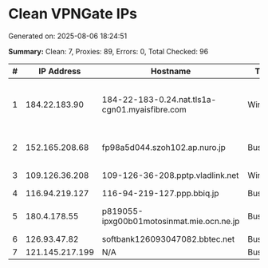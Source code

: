 # Clean VPNGate IPs
Generated on: 2025-08-06 18:24:51

**Summary:** Clean: 7, Proxies: 89, Errors: 0, Total Checked: 96

| # | IP Address | Hostname | Type | Country | Provider |
|---|------------|----------|------|---------|----------|
| 1 | 184.22.183.90 | 184-22-183-0.24.nat.tls1a-cgn01.myaisfibre.com | Wireless | TH | ADVANCED WIRELESS NETWORK COMPANY LIMITED |
| 2 | 152.165.208.68 | fp98a5d044.szoh102.ap.nuro.jp | Business | JP | Sony Network Communications Inc. |
| 3 | 109.126.36.208 | 109-126-36-208.pptp.vladlink.net | Wireless | RU | Krivets Sergey Sergeevich |
| 4 | 116.94.219.127 | 116-94-219-127.ppp.bbiq.jp | Business | JP | QTnet,Inc. |
| 5 | 180.4.178.55 | p819055-ipxg00b01motosinmat.mie.ocn.ne.jp | Business | JP | NTT Communications Corporation |
| 6 | 126.93.47.82 | softbank126093047082.bbtec.net | Business | JP | SoftBank Corp. |
| 7 | 121.145.217.199 | N/A | Business | KR | Korea Telecom |
